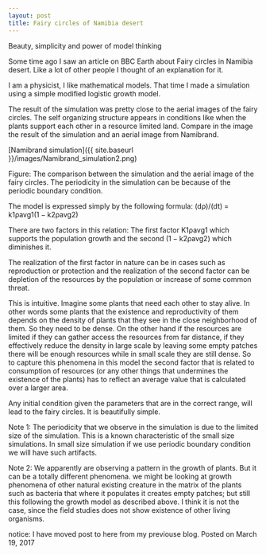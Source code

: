 ```yaml
---
layout: post
title: Fairy circles of Namibia desert
---
```

Beauty, simplicity and power of model thinking

Some time ago I saw an article on BBC Earth about Fairy circles in Namibia desert.
Like a lot of other people I thought of an explanation for it.

I am a physicist, I like mathematical models. That time I made a simulation using a simple modified logistic growth model.

The result of the simulation was pretty close to the aerial images of the fairy circles. The self organizing structure appears in conditions like when the plants support each other in a resource limited land. Compare in the image the result of the simulation and an aerial image from Namibrand.

[Namibrand simulation]({{ site.baseurl }}/images/Namibrand_simulation2.png)



Figure: The comparison between the simulation and the aerial image of the fairy circles. The periodicity in the simulation can be because of the periodic boundary condition.

The model is expressed simply by the following formula:
(dρ)/(dt) = k1ρavg1(1 − k2ρavg2)

There are two factors in this relation: The first factor K1ρavg1 which supports the population growth and the second (1 − k2ρavg2) which diminishes it.

The realization of the first factor in nature can be in cases such as reproduction or protection and the realization of the second factor can be depletion of the resources by the population or increase of some common threat.

This is intuitive. Imagine some plants that need each other to stay alive. In other words some plants that the existence and reproductivity of them depends on the density of plants that they see in the close neighborhood of them. So they need to be dense. On the other hand if the resources are limited if they can gather access the resources from far distance, if they effectively reduce the density in large scale by leaving some empty patches there will be enough resources while in small scale they are still dense. So to capture this phenomena in this model the second factor that is related to consumption of resources (or any other things that undermines the existence of the plants) has to reflect an average value that is calculated over a larger area.

Any initial condition given the parameters that are in the correct range, will lead to the fairy circles. It is beautifully simple.

Note 1: The periodicity that we observe in the simulation is due to the limited size of the simulation. This is a known characteristic of the small size simulations. In small size simulation if we use periodic boundary condition we will have such artifacts.

Note 2: We apparently are observing a pattern in the growth of plants. But it can be a totally different phenomena. we might be looking at growth phenomena of other natural existing creature in the matrix of the plants such as bacteria that where it populates it creates empty patches; but still this following the growth model as described above. I think it is not the case, since the field studies does not show existence of other living organisms.

notice: I have moved post to here from my previouse blog. Posted on March 19, 2017
